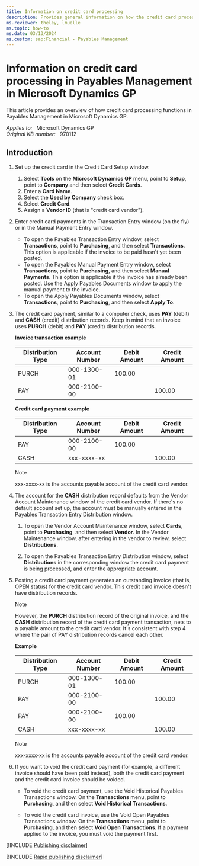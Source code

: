 ```yaml
---
title: Information on credit card processing
description: Provides general information on how the credit card processing functions in Payables Management for Microsoft Dynamics GP.
ms.reviewer: theley, lmuelle
ms.topic: how-to
ms.date: 03/13/2024
ms.custom: sap:Financial - Payables Management
---
```

# Information on credit card processing in Payables Management in Microsoft Dynamics GP

This article provides an overview of how credit card processing functions in Payables Management in Microsoft Dynamics GP.

_Applies to:_ &nbsp; Microsoft Dynamics GP  
_Original KB number:_ &nbsp; 970112

## Introduction

1. Set up the credit card in the Credit Card Setup window.
    1. Select **Tools** on the **Microsoft Dynamics GP** menu, point to **Setup**, point to **Company** and then select **Credit Cards**.
    2. Enter a **Card Name**.
    3. Select the **Used by Company** check box.
    4. Select **Credit Card**.
    5. Assign a **Vendor ID** (that is "credit card vendor").

2. Enter credit card payments in the Transaction Entry window (on the fly) or in the Manual Payment Entry window.

    - To open the Payables Transaction Entry window, select **Transactions**, point to **Purchasing**, and then select **Transactions**. This option is applicable if the invoice to be paid hasn't yet been posted.
    - To open the Payables Manual Payment Entry window, select **Transactions**, point to **Purchasing**, and then select **Manual Payments**. This option is applicable if the invoice has already been posted. Use the Apply Payables Documents window to apply the manual payment to the invoice.
    - To open the Apply Payables Documents window, select **Transactions**, point to **Purchasing**, and then select **Apply To**.

3. The credit card payment, similar to a computer check, uses **PAY** (debit) and **CASH** (credit) distribution records. Keep in mind that an invoice uses **PURCH** (debit) and **PAY** (credit) distribution records.

    **Invoice transaction example**

    |Distribution Type|Account Number|Debit Amount|Credit Amount|
    |---|---|---|---|
    |PURCH|000-1300-01|100.00||
    |PAY|000-2100-00||100.00|

      **Credit card payment example**

    |Distribution Type|Account Number|Debit Amount|Credit Amount|
    |---|---|---|---|
    |PAY|000-2100-00|100.00||
    |CASH|xxx-xxxx-xx||100.00|

    > [!NOTE]
    > xxx-xxxx-xx is the accounts payable account of the credit card vendor.

4. The account for the **CASH** distribution record defaults from the Vendor Account Maintenance window of the credit card vendor. If there's no default account set up, the account must be manually entered in the Payables Transaction Entry Distribution window.

    1. To open the Vendor Account Maintenance window, select **Cards**, point to **Purchasing**, and then select **Vendor**. In the Vendor Maintenance window, after entering in the vendor to review, select **Distributions**.

    2. To open the Payables Transaction Entry Distribution window, select **Distributions** in the corresponding window the credit card payment is being processed, and enter the appropriate account.

5. Posting a credit card payment generates an outstanding invoice (that is, OPEN status) for the credit card vendor. This credit card invoice doesn't have distribution records.

    > [!NOTE]
    > However, the **PURCH** distribution record of the original invoice, and the **CASH** distribution record of the credit card payment transaction, nets to a payable amount to the credit card vendor. It's consistent with step 4 where the pair of PAY distribution records cancel each other.

    **Example**

    |Distribution Type|Account Number|Debit Amount|Credit Amount|
    |---|---|---|---|
    |PURCH|000-1300-01|100.00||
    |PAY|000-2100-00||100.00|
    |PAY|000-2100-00|100.00||
    |CASH|xxx-xxxx-xx||100.00|

    > [!NOTE]
    > xxx-xxxx-xx is the accounts payable account of the credit card vendor.

6. If you want to void the credit card payment (for example, a different invoice should have been paid instead), both the credit card payment and the credit card invoice should be voided.

    - To void the credit card payment, use the Void Historical Payables Transactions window. On the **Transactions** menu, point to **Purchasing**, and then select **Void Historical Transactions**.

    - To void the credit card invoice, use the Void Open Payables Transactions window. On the **Transactions** menu, point to **Purchasing**, and then select **Void Open Transactions**. If a payment applied to the invoice, you must void the payment first.

[!INCLUDE [Publishing disclaimer](../../includes/publishing-disclaimer.md)]

[!INCLUDE [Rapid publishing disclaimer](../../includes/rapid-publishing-disclaimer.md)]
